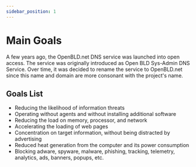 ```yaml
---
sidebar_position: 1
---
```


# Main Goals

A few years ago, the OpenBLD.net DNS service was launched into open access. 
The service was originally introduced as Open BLD Sys-Admin DNS Service. 
Over time, it was decided to rename the service to OpenBLD.net since this name and domain are more consonant with the project's name.

## Goals List
- Reducing the likelihood of information threats
- Operating without agents and without installing additional software
- Reducing the load on memory, processor, and network
- Accelerating the loading of web pages
- Concentration on target information, without being distracted by advertising
- Reduced heat generation from the computer and its power consumption
- Blocking adware, spyware, malware, phishing, tracking, telemetry, analytics, ads, banners, popups, etc.
